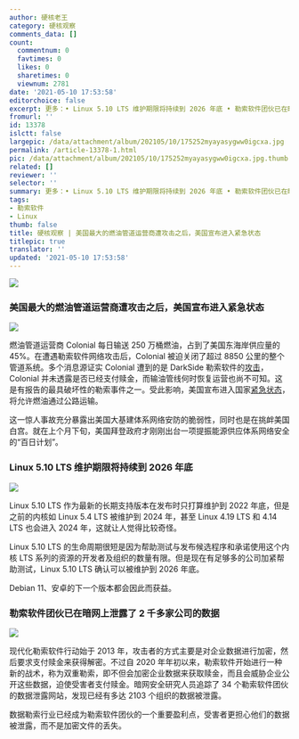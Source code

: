 ```yaml
---
author: 硬核老王
category: 硬核观察
comments_data: []
count:
  commentnum: 0
  favtimes: 0
  likes: 0
  sharetimes: 0
  viewnum: 2781
date: '2021-05-10 17:53:58'
editorchoice: false
excerpt: 更多：• Linux 5.10 LTS 维护期限将持续到 2026 年底 • 勒索软件团伙已在暗网上泄露了 2 千多家公司的数据
fromurl: ''
id: 13378
islctt: false
largepic: /data/attachment/album/202105/10/175252myayasygww0igcxa.jpg
permalink: /article-13378-1.html
pic: /data/attachment/album/202105/10/175252myayasygww0igcxa.jpg.thumb.jpg
related: []
reviewer: ''
selector: ''
summary: 更多：• Linux 5.10 LTS 维护期限将持续到 2026 年底 • 勒索软件团伙已在暗网上泄露了 2 千多家公司的数据
tags:
- 勒索软件
- Linux
thumb: false
title: 硬核观察 | 美国最大的燃油管道运营商遭攻击之后，美国宣布进入紧急状态
titlepic: true
translator: ''
updated: '2021-05-10 17:53:58'
---
```


![](/data/attachment/album/202105/10/175252myayasygww0igcxa.jpg)


### 美国最大的燃油管道运营商遭攻击之后，美国宣布进入紧急状态


![](/data/attachment/album/202105/10/175302d070wlza7snaiy9n.jpg)


燃油管道运营商 Colonial 每日输送 250 万桶燃油，占到了美国东海岸供应量的 45%。在遭遇勒索软件网络攻击后，Colonial 被迫关闭了超过 8850 公里的整个管道系统。多个消息源证实 Colonial 遭到的是 DarkSide 勒索软件的[攻击](https://www.msn.com/en-us/news/us/cyberattack-shuts-down-us-pipeline-that-supplies-45-of-fuel-to-east-coast/ar-BB1gvx5s)，Colonial 并未透露是否已经支付赎金，而输油管线何时恢复运营也尚不可知。这是有报告的最具破坏性的勒索事件之一。受此影响，美国宣布进入国家[紧急状态](https://www.bbc.com/news/business-57050690)，将允许燃油通过公路运输。


这一惊人事故充分暴露出美国大基建体系网络安防的脆弱性，同时也是在挑衅美国白宫。就在上个月下旬，美国拜登政府才刚刚出台一项提振能源供应体系网络安全的“百日计划”。


### Linux 5.10 LTS 维护期限将持续到 2026 年底


![](/data/attachment/album/202105/10/175328afyh4b3u04jpah1p.jpg)


Linux 5.10 LTS 作为最新的长期支持版本在发布时只打算维护到 2022 年底，但是之前的内核如 Linux 5.4 LTS 被维护到 2024 年，甚至 Linux 4.19 LTS 和 4.14 LTS 也会进入 2024 年，这就让人觉得比较奇怪。


Linux 5.10 LTS 的生命周期很短是因为帮助测试与发布候选程序和承诺使用这个内核 LTS 系列的资源的开发者及组织的数量有限。但是现在有足够多的公司加紧帮助测试，Linux 5.10 LTS 确认可以被维护到 2026 年底。


Debian 11、安卓的下一个版本都会因此而获益。


### 勒索软件团伙已在暗网上泄露了 2 千多家公司的数据


![](/data/attachment/album/202105/10/175346nw6lxtr8tmptm8tw.jpg)


现代化勒索软件行动始于 2013 年，攻击者的方式主要是对企业数据进行加密，然后要求支付赎金来获得解密。不过自 2020 年年初以来，勒索软件开始进行一种新的战术，称为双重勒索，即不但会加密企业数据来获取赎金，而且会威胁企业公开这些数据，迫使受害者支付赎金。暗网安全研究人员追踪了 34 个勒索软件团伙的数据泄露网站，发现已经有多达 2103 个组织的数据被泄露。


数据勒索行业已经成为勒索软件团伙的一个重要盈利点，受害者更担心他们的数据被泄露，而不是加密文件的丢失。